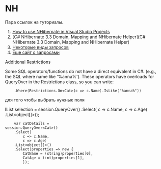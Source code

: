 NH
==

Пара ссылок на туториалы. 

1. [How to use NHibernate in Visual Studio Projects ](http://www.youtube.com/watch?v=FkmFI736wMU)
2. [C# NHibernate 3.3 Domain, Mapping and NHibernate Helper](C# NHibernate 3.3 Domain, Mapping and NHibernate Helper)
3. [Некоторые виды запросов](http://www.martinwilley.com/net/code/nhibernate/query.html)
4. [Еще сайт с запросами](http://nhibernate.info/blog/2009/12/17/queryover-in-nh-3-0.html)


Additional Restrictions

Some SQL operators/functions do not have a direct equivalent in C#. (e.g., the SQL where name like '%anna%'). These operators have overloads for QueryOver in the Restrictions class, so you can write:

        .Where(Restrictions.On<Cat>(c => c.Name).IsLike("%anna%"))
        
        

для того чтобы выбрать нужные поля

IList selection =
    session.QueryOver<Cat>()
        .Select(
            c => c.Name,
            c => c.Age)
        .List<object[]>();
        
        var catDetails =
    session.QueryOver<Cat>()
        .Select(
            c => c.Name,
            c => c.Age)
        .List<object[]>()
        .Select(properties => new {
            CatName = (string)properties[0],
            CatAge = (int)properties[1],
            });
